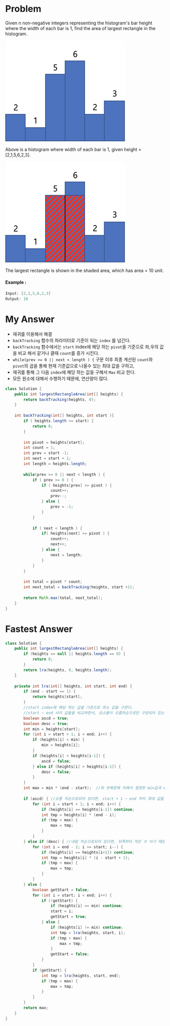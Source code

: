 # Problem

Given n non-negative integers representing the histogram's bar height where the width of each bar is 1, find the area of largest rectangle in the histogram.

![](img/large_histogram_bef.png)

Above is a histogram where width of each bar is 1, given height = [2,1,5,6,2,3].

![](img/large_histogram_aft.png)

The largest rectangle is shown in the shaded area, which has area = 10 unit.

#### Example :

```swift
Input: [2,1,5,6,2,3]
Output: 10
```

# My Answer

* 재귀를 이용해서 해결
* `backTracking` 함수의 파라미터로 기준이 되는 `index` 를 넘긴다.
* `backTracking` 함수에서는 `start` index에 해당 하는 `pivot`을 기준으로 좌,우의 값을 비교 해서 같거나 클때 `count`를 증가 시킨다.
* `while(prev >= 0 || next < length ) {` 구문 이후 최종 계산된 `count`와 `pivot`의 곱을 통해 현재 기준값으로 나올수 있는 최대 값을 구하고,
* 재귀를 통해 그 다음 `index`에 해당 하는 값을 구해서 `Max` 비교 한다.
* 모든 원소에 대해서 수행하기 때문에, 연산량이 많다.
  
```java
class Solution {
    public int largestRectangleArea(int[] heights) {
        return backTracking(heights, 0);
    }
    
    int backTracking(int[] heights, int start ){
        if ( heights.length <= start) {
            return 0;
        }
        
        int pivot = heights[start];
        int count = 1;
        int prev = start -1;
        int next = start + 1;
        int length = heights.length;
        
        while(prev >= 0 || next < length ) {
            if ( prev >= 0 ) {
                if ( heights[prev] >= pivot ) {
                    count++;
                    prev--; 
                } else {
                    prev = -1;
                }                
            }
            
            if ( next < length ) {
                if( heights[next] >= pivot ) {
                    count++;
                    next++;
                } else {
                    next = length;
                }
            }            
        }
       
        int total = pivot * count;
        int next_total = backTracking(heights, start +1);
        
        return Math.max(total, next_total);        
    }
}
```

# Fastest Answer

```java
class Solution {
    public int largestRectangleArea(int[] heights) {
        if (heights == null || heights.length == 0) {
            return 0;
        }
        return lra(heights, 0, heights.length);
    }

    private int lra(int[] heights, int start, int end) {
        if (end - start == 1) {
            return heights[start];
        }
        //start index에 해당 하는 값을 기준으로 최소 값을 구한다.
        //start ~ end 사이 값들을 비교하면서, 요소들이 오름차순으로만 구성되어 있는지, 내림차순으로만 구성 되어 있는지, 아니면 뒤죽박죽 섞여 있는지 체크한다.
        boolean ascd = true;
        boolean desc = true;
        int min = heights[start];
        for (int i = start + 1; i < end; i++) {
            if (heights[i] < min) {
                min = heights[i];
            }
            if (heights[i] < heights[i-1]) {
                ascd = false;
            } else if (heights[i] > heights[i-1]) {
                desc = false;
            }
        }
        int max = min * (end - start);  //위 반복문에 의해서 결정된 min값과 end-start의 곱이 곧 start 기준에 나올수 있는 최대 값이다.
        
        if (ascd) { //오름 차순으로되어 있다면, start + 1 ~ end 까지 최대 값을 구해서 비교
            for (int i = start + 1; i < end; i++) {
                if (heights[i] == heights[i-1]) continue;
                int tmp = heights[i] * (end - i);
                if (tmp > max) {
                    max = tmp;
                }
            }
        } else if (desc) { //내림 차순으로되어 있다면, 뒤쪽부터 작은 수 이기 때문에, end-2 ~ start 까지 최대 값을 구해서 비교
            for (int i = end - 2; i >= start; i--) {
                if (heights[i] == heights[i+1]) continue;
                int tmp = heights[i] * (i - start + 1);
                if (tmp > max) {
                    max = tmp;
                }
            }
        } else {
            boolean getStart = false;
            for (int i = start; i < end; i++) {
                if (!getStart) {
                    if (heights[i] == min) continue;
                    start = i;
                    getStart = true;
                } else {
                    if (heights[i] != min) continue;
                    int tmp = lra(heights, start, i);
                    if (tmp > max) {
                        max = tmp;
                    }
                    getStart = false;
                }
            }
            if (getStart) {
                int tmp = lra(heights, start, end);
                if (tmp > max) {
                    max = tmp;
                }
            }
        }
        return max;
    }
}
```

